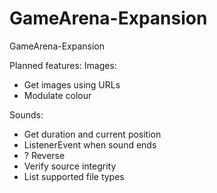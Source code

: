 # GameArena-Expansion
GameArena-Expansion

Planned features:
Images:
* Get images using URLs
* Modulate colour

Sounds:
* Get duration and current position
* ListenerEvent when sound ends
* ? Reverse
* Verify source integrity
* List supported file types